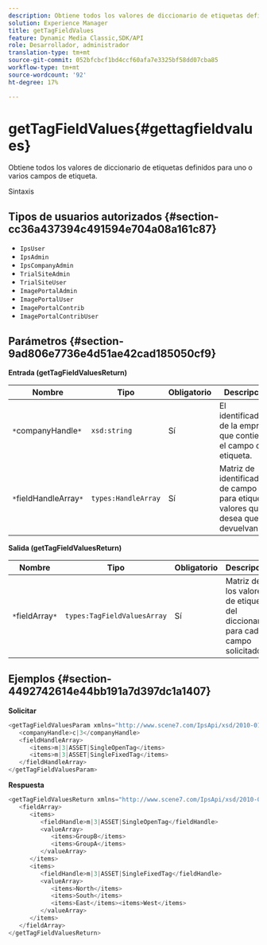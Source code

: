 ```yaml
---
description: Obtiene todos los valores de diccionario de etiquetas definidos para uno o varios campos de etiqueta.
solution: Experience Manager
title: getTagFieldValues
feature: Dynamic Media Classic,SDK/API
role: Desarrollador, administrador
translation-type: tm+mt
source-git-commit: 052bfcbcf1bd4ccf60afa7e3325bf58dd07cba85
workflow-type: tm+mt
source-wordcount: '92'
ht-degree: 17%

---
```



# getTagFieldValues{#gettagfieldvalues}

Obtiene todos los valores de diccionario de etiquetas definidos para uno o varios campos de etiqueta.

Sintaxis

## Tipos de usuarios autorizados {#section-cc36a437394c491594e704a08a161c87}

* `IpsUser`
* `IpsAdmin`
* `IpsCompanyAdmin`
* `TrialSiteAdmin`
* `TrialSiteUser`
* `ImagePortalAdmin`
* `ImagePortalUser`
* `ImagePortalContrib`
* `ImagePortalContribUser`

## Parámetros {#section-9ad806e7736e4d51ae42cad185050cf9}

**Entrada (getTagFieldValuesReturn)**

| Nombre | Tipo | Obligatorio | Descripción |
|---|---|---|---|
| `*`companyHandle`*` | `xsd:string` | Sí | El identificador de la empresa que contiene el campo de etiqueta. |
| `*`fieldHandleArray`*` | `types:HandleArray` | Sí | Matriz de identificadores de campo para etiquetar valores que desea que se devuelvan. |

**Salida (getTagFieldValuesReturn)**

| Nombre | Tipo | Obligatorio | Descripción |
|---|---|---|---|
| `*`fieldArray`*` | `types:TagFieldValuesArray` | Sí | Matriz de los valores de etiqueta del diccionario para cada campo solicitado. |

## Ejemplos {#section-4492742614e44bb191a7d397dc1a1407}

**Solicitar**

```java
<getTagFieldValuesParam xmlns="http://www.scene7.com/IpsApi/xsd/2010-01-31">
   <companyHandle>c|3</companyHandle>
   <fieldHandleArray>
      <items>m|3|ASSET|SingleOpenTag</items>
      <items>m|3|ASSET|SingleFixedTag</items>
   </fieldHandleArray>
</getTagFieldValuesParam>
```

**Respuesta**

```java
<getTagFieldValuesReturn xmlns="http://www.scene7.com/IpsApi/xsd/2010-01-31">
   <fieldArray>
      <items>
         <fieldHandle>m|3|ASSET|SingleOpenTag</fieldHandle>
         <valueArray>
            <items>GroupB</items>
            <items>GroupA</items>
         </valueArray>
      </items>
      <items>
         <fieldHandle>m|3|ASSET|SingleFixedTag</fieldHandle>
         <valueArray>
            <items>North</items>
            <items>South</items>
            <items>East</items><items>West</items>
         </valueArray>
      </items>
   </fieldArray>
</getTagFieldValuesReturn>
```

